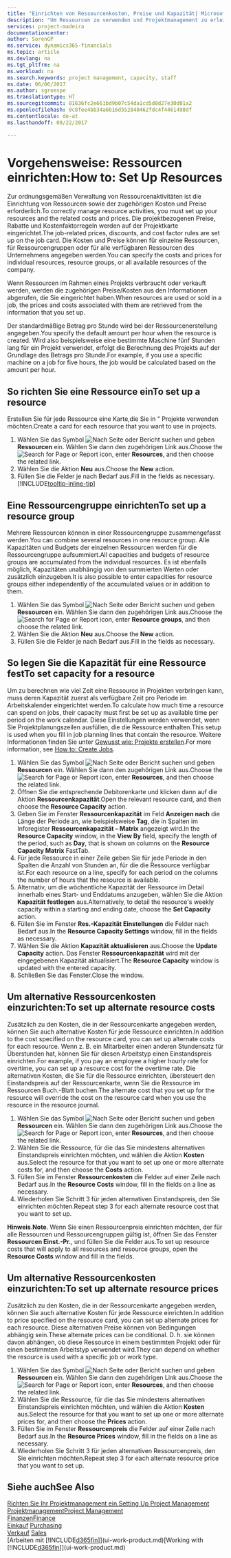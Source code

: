 ```yaml
---
title: "Einrichten von Ressourcenkosten, Preise und Kapazität| Microsoft Docs"
description: "Um Ressourcen zu verwenden und Projektmanagement zu erleichtern, können Sie Kosten und Preisen für einzelne Ressourcen oder Ressourcengruppen angeben und die die Ressourcenkapazität festlegen."
services: project-madeira
documentationcenter: 
author: SorenGP
ms.service: dynamics365-financials
ms.topic: article
ms.devlang: na
ms.tgt_pltfrm: na
ms.workload: na
ms.search.keywords: project management, capacity, staff
ms.date: 06/06/2017
ms.author: sgroespe
ms.translationtype: HT
ms.sourcegitcommit: 81636fc2e661bd9b07c54da1cd5d0d27e30d01a2
ms.openlocfilehash: 0c8fee4bb34a6b16d552840462fdc4f4461498df
ms.contentlocale: de-at
ms.lasthandoff: 09/22/2017

---
```

# <a name="how-to-set-up-resources"></a><span data-ttu-id="80a64-103">Vorgehensweise: Ressourcen einrichten:</span><span class="sxs-lookup"><span data-stu-id="80a64-103">How to: Set Up Resources</span></span>
<span data-ttu-id="80a64-104">Zur ordnungsgemäßen Verwaltung von Ressourcenaktivitäten ist die Einrichtung von Ressourcen sowie der zugehörigen Kosten und Preise erforderlich.</span><span class="sxs-lookup"><span data-stu-id="80a64-104">To correctly manage resource activities, you must set up your resources and the related costs and prices.</span></span> <span data-ttu-id="80a64-105">Die projektbezogenen Preise, Rabatte und Kostenfaktorregeln werden auf der Projektkarte eingerichtet.</span><span class="sxs-lookup"><span data-stu-id="80a64-105">The job-related prices, discounts, and cost factor rules are set up on the job card.</span></span> <span data-ttu-id="80a64-106">Die Kosten und Preise können für einzelne Ressourcen, für Ressourcengruppen oder für alle verfügbaren Ressourcen des Unternehmens angegeben werden.</span><span class="sxs-lookup"><span data-stu-id="80a64-106">You can specify the costs and prices for individual resources, resource groups, or all available resources of the company.</span></span>

<span data-ttu-id="80a64-107">Wenn Ressourcen im Rahmen eines Projekts verbraucht oder verkauft werden, werden die zugehörigen Preise/Kosten aus den Informationen abgerufen, die Sie eingerichtet haben.</span><span class="sxs-lookup"><span data-stu-id="80a64-107">When resources are used or sold in a job, the prices and costs associated with them are retrieved from the information that you set up.</span></span>

<span data-ttu-id="80a64-108">Der standardmäßige Betrag pro Stunde wird bei der Ressourcenerstellung angegeben.</span><span class="sxs-lookup"><span data-stu-id="80a64-108">You specify the default amount per hour when the resource is created.</span></span> <span data-ttu-id="80a64-109">Wird also beispielsweise eine bestimmte Maschine fünf Stunden lang für ein Projekt verwendet, erfolgt die Berechnung des Projekts auf der Grundlage des Betrags pro Stunde.</span><span class="sxs-lookup"><span data-stu-id="80a64-109">For example, if you use a specific machine on a job for five hours, the job would be calculated based on the amount per hour.</span></span>

## <a name="to-set-up-a-resource"></a><span data-ttu-id="80a64-110">So richten Sie eine Ressource ein</span><span class="sxs-lookup"><span data-stu-id="80a64-110">To set up a resource</span></span>
<span data-ttu-id="80a64-111">Erstellen Sie für jede Ressource eine Karte,die Sie in " Projekte verwenden möchten.</span><span class="sxs-lookup"><span data-stu-id="80a64-111">Create a card for each resource that you want to use in projects.</span></span>

1. <span data-ttu-id="80a64-112">Wählen Sie das Symbol ![Nach Seite oder Bericht suchen](media/ui-search/search_small.png "Nach Seite oder Bericht suchen") und geben **Ressourcen** ein. Wählen Sie dann den zugehörigen Link aus.</span><span class="sxs-lookup"><span data-stu-id="80a64-112">Choose the ![Search for Page or Report](media/ui-search/search_small.png "Search for Page or Report icon") icon, enter **Resources**, and then choose the related link.</span></span>
2. <span data-ttu-id="80a64-113">Wählen Sie die Aktion **Neu** aus.</span><span class="sxs-lookup"><span data-stu-id="80a64-113">Choose the **New** action.</span></span>
3. <span data-ttu-id="80a64-114">Füllen Sie die Felder je nach Bedarf aus.</span><span class="sxs-lookup"><span data-stu-id="80a64-114">Fill in the fields as necessary.</span></span> [!INCLUDE[tooltip-inline-tip](includes/tooltip-inline-tip_md.md)]  

## <a name="to-set-up-a-resource-group"></a><span data-ttu-id="80a64-115">Eine Ressourcengruppe einrichten</span><span class="sxs-lookup"><span data-stu-id="80a64-115">To set up a resource group</span></span>
<span data-ttu-id="80a64-116">Mehrere Ressourcen können in einer Ressourcengruppe zusammengefasst werden.</span><span class="sxs-lookup"><span data-stu-id="80a64-116">You can combine several resources in one resource group.</span></span> <span data-ttu-id="80a64-117">Alle Kapazitäten und Budgets der einzelnen Ressourcen werden für die Ressourcengruppe aufsummiert.</span><span class="sxs-lookup"><span data-stu-id="80a64-117">All capacities and budgets of resource groups are accumulated from the individual resources.</span></span> <span data-ttu-id="80a64-118">Es ist ebenfalls möglich, Kapazitäten unabhängig von den summierten Werten oder zusätzlich einzugeben.</span><span class="sxs-lookup"><span data-stu-id="80a64-118">It is also possible to enter capacities for resource groups either independently of the accumulated values or in addition to them.</span></span>

1. <span data-ttu-id="80a64-119">Wählen Sie das Symbol ![Nach Seite oder Bericht suchen](media/ui-search/search_small.png "Nach Seite oder Bericht suchen") und geben **Ressourcen** ein. Wählen Sie dann den zugehörigen Link aus.</span><span class="sxs-lookup"><span data-stu-id="80a64-119">Choose the ![Search for Page or Report](media/ui-search/search_small.png "Search for Page or Report icon") icon, enter **Resource groups**, and then choose the related link.</span></span>
2. <span data-ttu-id="80a64-120">Wählen Sie die Aktion **Neu** aus.</span><span class="sxs-lookup"><span data-stu-id="80a64-120">Choose the **New** action.</span></span>
3. <span data-ttu-id="80a64-121">Füllen Sie die Felder je nach Bedarf aus.</span><span class="sxs-lookup"><span data-stu-id="80a64-121">Fill in the fields as necessary.</span></span>

## <a name="to-set-capacity-for-a-resource"></a><span data-ttu-id="80a64-122">So legen Sie die Kapazität für eine Ressource fest</span><span class="sxs-lookup"><span data-stu-id="80a64-122">To set capacity for a resource</span></span>
<span data-ttu-id="80a64-123">Um zu berechnen wie viel Zeit eine Ressource in Projekten verbringen kann, muss deren Kapazität zuerst als verfügbare Zeit pro Periode im Arbeitskalender eingerichtet werden.</span><span class="sxs-lookup"><span data-stu-id="80a64-123">To calculate how much time a resource can spend on jobs, their capacity must first be set up as available time per period on the work calendar.</span></span> <span data-ttu-id="80a64-124">Diese Einstellungen werden verwendet, wenn Sie Projektplanungszeilen ausfüllen, die die Ressource enthalten.</span><span class="sxs-lookup"><span data-stu-id="80a64-124">This setup is used when you fill in job planning lines that contain the resource.</span></span> <span data-ttu-id="80a64-125">Weitere Informationen finden Sie unter [Gewusst wie: Projekte erstellen](projects-how-create-jobs.md).</span><span class="sxs-lookup"><span data-stu-id="80a64-125">For more information, see [How to: Create Jobs](projects-how-create-jobs.md).</span></span>

1. <span data-ttu-id="80a64-126">Wählen Sie das Symbol ![Nach Seite oder Bericht suchen](media/ui-search/search_small.png "Nach Seite oder Bericht suchen") und geben **Ressourcen** ein. Wählen Sie dann den zugehörigen Link aus.</span><span class="sxs-lookup"><span data-stu-id="80a64-126">Choose the ![Search for Page or Report](media/ui-search/search_small.png "Search for Page or Report icon") icon, enter **Resources**, and then choose the related link.</span></span>
2. <span data-ttu-id="80a64-127">Öffnen Sie die entsprechende Debitorenkarte und klicken dann auf die Aktion **Ressourcenkapazität**.</span><span class="sxs-lookup"><span data-stu-id="80a64-127">Open the relevant resource card, and then choose the **Resource Capacity** action.</span></span>
3. <span data-ttu-id="80a64-128">Geben Sie im Fenster **Ressourcenkapazität** im Feld **Anzeigen nach** die Länge der Periode an, wie beispielsweise **Tag**, die in Spalten im Inforegister **Ressourcenkapazität – Matrix** angezeigt wird.</span><span class="sxs-lookup"><span data-stu-id="80a64-128">In the **Resource Capacity** window, in the **View By** field, specify the length of the period, such as **Day**, that is shown on columns on the **Resource Capacity Matrix** FastTab.</span></span>
4. <span data-ttu-id="80a64-129">Für jede Ressource in einer Zeile geben Sie für jede Periode in den Spalten die Anzahl von Stunden an, für die die Ressource verfügbar ist.</span><span class="sxs-lookup"><span data-stu-id="80a64-129">For each resource on a line, specify for each period on the columns the number of hours that the resource is available.</span></span>
5. <span data-ttu-id="80a64-130">Alternativ, um die wöchentliche Kapazität der Ressource im Detail innerhalb eines Start- und Enddatums anzugeben, wählen Sie die Aktion **Kapazität festlegen** aus.</span><span class="sxs-lookup"><span data-stu-id="80a64-130">Alternatively, to detail the resource's weekly capacity within a starting and ending date, choose the **Set Capacity** action.</span></span>
6. <span data-ttu-id="80a64-131">Füllen Sie im Fenster **Res.-Kapazität Einstellungen** die Felder nach Bedarf aus.</span><span class="sxs-lookup"><span data-stu-id="80a64-131">In the **Resource Capacity Settings** window, fill in the fields as necessary.</span></span>
7. <span data-ttu-id="80a64-132">Wählen Sie die Aktion **Kapazität aktualisieren** aus.</span><span class="sxs-lookup"><span data-stu-id="80a64-132">Choose the **Update Capacity** action.</span></span> <span data-ttu-id="80a64-133">Das Fenster **Ressourcenkapazität** wird mit der eingegebenen Kapazität aktualisiert.</span><span class="sxs-lookup"><span data-stu-id="80a64-133">The **Resource Capacity** window is updated with the entered capacity.</span></span>
8. <span data-ttu-id="80a64-134">Schließen Sie das Fenster.</span><span class="sxs-lookup"><span data-stu-id="80a64-134">Close the window.</span></span>

## <a name="to-set-up-alternate-resource-costs"></a><span data-ttu-id="80a64-135">Um alternative Ressourcenkosten einzurichten:</span><span class="sxs-lookup"><span data-stu-id="80a64-135">To set up alternate resource costs</span></span>
<span data-ttu-id="80a64-136">Zusätzlich zu den Kosten, die in der Ressourcenkarte angegeben werden, können Sie auch alternative Kosten für jede Ressource einrichten.</span><span class="sxs-lookup"><span data-stu-id="80a64-136">In addition to the cost specified on the resource card, you can set up alternate costs for each resource.</span></span> <span data-ttu-id="80a64-137">Wenn z. B. ein Mitarbeiter einen anderen Stundensatz für Überstunden hat, können Sie für diesen Arbeitstyp einen Einstandspreis einrichten.</span><span class="sxs-lookup"><span data-stu-id="80a64-137">For example, if you pay an employee a higher hourly rate for overtime, you can set up a resource cost for the overtime rate.</span></span> <span data-ttu-id="80a64-138">Die alternativen Kosten, die Sie für die Ressource einrichten, übersteuert den Einstandspreis auf der Ressourcenkarte, wenn Sie die Ressource im Ressourcen Buch.-Blatt buchen.</span><span class="sxs-lookup"><span data-stu-id="80a64-138">The alternate cost that you set up for the resource will override the cost on the resource card when you use the resource in the resource journal.</span></span>

1. <span data-ttu-id="80a64-139">Wählen Sie das Symbol ![Nach Seite oder Bericht suchen](media/ui-search/search_small.png "Nach Seite oder Bericht suchen") und geben **Ressourcen** ein. Wählen Sie dann den zugehörigen Link aus.</span><span class="sxs-lookup"><span data-stu-id="80a64-139">Choose the ![Search for Page or Report](media/ui-search/search_small.png "Search for Page or Report icon") icon, enter **Resources**, and then choose the related link.</span></span>  
2. <span data-ttu-id="80a64-140">Wählen Sie die Ressource, für die das Sie mindestens alternativen Einstandspreis einrichten möchten, und wählen die Aktion **Kosten** aus.</span><span class="sxs-lookup"><span data-stu-id="80a64-140">Select the resource for that you want to set up one or more alternate costs for, and then choose the **Costs** action.</span></span>  
3. <span data-ttu-id="80a64-141">Füllen Sie im Fenster **Ressourcenkosten** die Felder auf einer Zeile nach Bedarf aus.</span><span class="sxs-lookup"><span data-stu-id="80a64-141">In the **Resource Costs** window, fill in the fields on a line as necessary.</span></span>  
4. <span data-ttu-id="80a64-142">Wiederholen Sie Schritt 3 für jeden alternativen Einstandspreis, den Sie einrichten möchten.</span><span class="sxs-lookup"><span data-stu-id="80a64-142">Repeat step 3 for each alternate resource cost that you want to set up.</span></span>

<span data-ttu-id="80a64-143">**Hinweis**.</span><span class="sxs-lookup"><span data-stu-id="80a64-143">**Note**.</span></span> <span data-ttu-id="80a64-144">Wenn Sie einen Ressourcenpreis einrichten möchten, der für alle Ressourcen und Ressourcengruppen gültig ist, öffnen Sie das Fenster **Ressourcen Einst.-Pr.**, und füllen Sie die Felder aus.</span><span class="sxs-lookup"><span data-stu-id="80a64-144">To set up resource costs that will apply to all resources and resource groups, open the **Resource Costs** window and fill in the fields.</span></span>

## <a name="to-set-up-alternate-resource-prices"></a><span data-ttu-id="80a64-145">Um alternative Ressourcenkosten einzurichten:</span><span class="sxs-lookup"><span data-stu-id="80a64-145">To set up alternate resource prices</span></span>
<span data-ttu-id="80a64-146">Zusätzlich zu den Kosten, die in der Ressourcenkarte angegeben werden, können Sie auch alternative Kosten für jede Ressource einrichten.</span><span class="sxs-lookup"><span data-stu-id="80a64-146">In addition to price specified on the resource card, you can set up alternate prices for each resource.</span></span> <span data-ttu-id="80a64-147">Diese alternativen Preise können von Bedingungen abhängig sein.</span><span class="sxs-lookup"><span data-stu-id="80a64-147">These alternate prices can be conditional.</span></span> <span data-ttu-id="80a64-148">D. h. sie können davon abhängen, ob diese Ressource in einem bestimmten Projekt oder für einen bestimmten Arbeitstyp verwendet wird.</span><span class="sxs-lookup"><span data-stu-id="80a64-148">They can depend on whether the resource is used with a specific job or work type.</span></span>

1. <span data-ttu-id="80a64-149">Wählen Sie das Symbol ![Nach Seite oder Bericht suchen](media/ui-search/search_small.png "Nach Seite oder Bericht suchen") und geben **Ressourcen** ein. Wählen Sie dann den zugehörigen Link aus.</span><span class="sxs-lookup"><span data-stu-id="80a64-149">Choose the ![Search for Page or Report](media/ui-search/search_small.png "Search for Page or Report icon") icon, enter **Resources**, and then choose the related link.</span></span>
2. <span data-ttu-id="80a64-150">Wählen Sie die Ressource, für die das Sie mindestens alternativen Einstandspreis einrichten möchten, und wählen die Aktion **Kosten** aus.</span><span class="sxs-lookup"><span data-stu-id="80a64-150">Select the resource for that you want to set up one or more alternate prices for, and then choose the **Prices** action.</span></span>
3. <span data-ttu-id="80a64-151">Füllen Sie im Fenster **Ressourcenpreis** die Felder auf einer Zeile nach Bedarf aus.</span><span class="sxs-lookup"><span data-stu-id="80a64-151">In the **Resource Prices** window, fill in the fields on a line as necessary.</span></span>
4. <span data-ttu-id="80a64-152">Wiederholen Sie Schritt 3 für jeden alternativen Ressourcenpreis, den Sie einrichten möchten.</span><span class="sxs-lookup"><span data-stu-id="80a64-152">Repeat step 3 for each alternate resource price that you want to set up.</span></span>

## <a name="see-also"></a><span data-ttu-id="80a64-153">Siehe auch</span><span class="sxs-lookup"><span data-stu-id="80a64-153">See Also</span></span>
[<span data-ttu-id="80a64-154">Richten Sie Ihr Projektmanagement ein.</span><span class="sxs-lookup"><span data-stu-id="80a64-154">Setting Up Project Management</span></span>](projects-setup-projects.md)  
[<span data-ttu-id="80a64-155">Projektmanagement</span><span class="sxs-lookup"><span data-stu-id="80a64-155">Project Management</span></span>](projects-manage-projects.md)  
[<span data-ttu-id="80a64-156">Finanzen</span><span class="sxs-lookup"><span data-stu-id="80a64-156">Finance</span></span>](finance.md)  
<span data-ttu-id="80a64-157">[Einkauf](purchasing-manage-purchasing.md)       </span><span class="sxs-lookup"><span data-stu-id="80a64-157">[Purchasing](purchasing-manage-purchasing.md)       </span></span>  
<span data-ttu-id="80a64-158">[Verkauf](sales-manage-sales.md)    </span><span class="sxs-lookup"><span data-stu-id="80a64-158">[Sales](sales-manage-sales.md)    </span></span>  
<span data-ttu-id="80a64-159">[Arbeiten mit [!INCLUDE[d365fin](includes/d365fin_md.md)]](ui-work-product.md)</span><span class="sxs-lookup"><span data-stu-id="80a64-159">[Working with [!INCLUDE[d365fin](includes/d365fin_md.md)]](ui-work-product.md)</span></span>  


